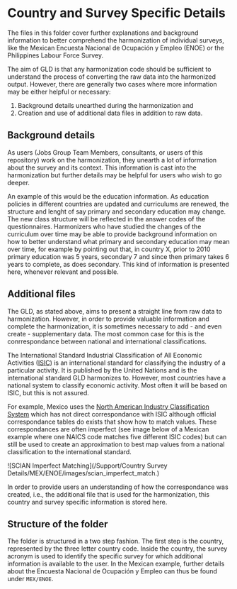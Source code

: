 # Country and Survey Specific Details

The files in this folder cover further explanations and background information to better comprehend the harmonization of individual surveys, like the Mexican Encuesta Nacional de Ocupación y Empleo (ENOE) or the Philippines Labour Force Survey.  

The aim of GLD is that any harmonization code should be sufficient to understand the process of converting the raw data into the harmonized output. However, there are generally two cases where more information may be either helpful or necessary:

1. Background details unearthed during the harmonization and
2. Creation and use of additional data files in addition to raw data.

## Background details

As users (Jobs Group Team Members, consultants, or users of this repository) work on the harmonization, they unearth a lot of information about the survey and its context. This information is cast into the harmonization but further details may be helpful for users who wish to go deeper. 

An example of this would be the education information. As education policies in different countries are updated and curriculums are renewed, the structure and lenght of say primary and secondary education may change. The new class structure will be reflected in the answer codes of the questionnaires. Harmonizers who have studied the changes of the curriculum over time may be able to provide background information on how to better understand what primary and secondary education may mean over time, for example by pointing out that, in country X, prior to 2010 primary education was 5 years, secondary 7 and since then primary takes 6 years to complete, as does secondary. This kind of information is presented here, whenever relevant and possible.

## Additional files

The GLD, as stated above, aims to present a straight line from raw data to harmonization. However, in order to provide valuable information and complete the harmonization, it is sometimes necessary to add - and even create - supplementary data. The most common case for this is the conrrespondance between national and international classifications. 

The International Standard Industrial Classification of All Economic Activities ([ISIC](https://unstats.un.org/unsd/classifications/Econ/isic)) is an international standard for classifying the industry of a particular activity. It is published by the United Nations and is the international standard GLD harmonizes to. However, most countries have a national system to classify economic activity. Most often it will be based on ISIC, but this is not assured.

For example, Mexico uses the [North American Industry Classification System](http://en.www.inegi.org.mx/app/scian/) which has not direct correspondance with ISIC although official correspondance tables do exists that show how to match values. These correspondances are often imperfect (see image below of a Mexican example where one NAICS code matches five different ISIC codes) but can still be used to create an approximation to best map values from a national classification to the international standard.

![SCIAN Imperfect Matching](/Support/Country Survey Details/MEX/ENOE/images/scian_imperfect_match.)

In order to provide users an understanding of how the correspondance was created, i.e., the additional file that is used for the harmonization, this country and survey specific information is stored here.

## Structure of the folder

The folder is structured in a two step fashion. The first step is the country, represented by the three letter country code. Inside the country, the survey acronym is used to identify the specific survey for which additional information is available to the user. In the Mexican example, further details about the Encuesta Nacional de Ocupación y Empleo can thus be found under `MEX/ENOE`.